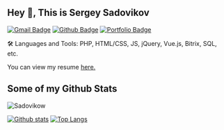 ## Hey 👋, This is Sergey Sadovikov
[![Gmail Badge](https://img.shields.io/badge/-sadovikow-c14438?style=flat&logo=Gmail&logoColor=white&link=mailto:sadovikow)](mailto:sadovikow) [![Github Badge](https://img.shields.io/badge/-Sadovikow-grey?style=flat&logo=github&logoColor=white&link=https://github.com/Sadovikow/)](https://www.github.com/Sadovikow/) [![Portfolio Badge](https://img.shields.io/badge/portfolio-web-blue?style=flat&link=https://github.com/Sadovikow/)](https://github.com/Sadovikow/) <p align='left'>🛠 Languages and Tools:
PHP, HTML/CSS, JS, jQuery, Vue.js, Bitrix, SQL, etc.</p><p align='left'> You can view my resume <a href='https://career.habr.com/sadovikow ' target=_blank><u>here</u>.</a></p>
## Some of my Github Stats
<p align=left> <img src=https://komarev.com/ghpvc/?username=Sadovikow alt=Sadovikow /> </p>

[![Github stats](https://github-readme-stats.vercel.app/api?username=Sadovikow&show_icons=true&include_all_commits=true)](https://github.com/Sadovikow/github-readme-stats)
[![Top Langs](https://github-readme-stats.vercel.app/api/top-langs/?username=Sadovikow&layout=compact)](https://github.com/Sadovikow/github-readme-stats)

